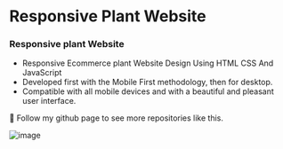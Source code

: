 # Responsive Plant Website
### Responsive plant Website

- Responsive Ecommerce plant Website Design Using HTML CSS And JavaScript
- Developed first with the Mobile First methodology, then for desktop.
- Compatible with all mobile devices and with a beautiful and pleasant user interface.

💙 Follow my github page to see more repositories like this.

![image](https://github.com/user-attachments/assets/0463573d-7cd2-4a76-b2de-f69581bdd37c)

